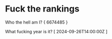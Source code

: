# Fuck the rankings

Who the hell am I?
{ 6674485 }

What fucking year is it?
[ 2024-09-26T14:00:00Z ]
